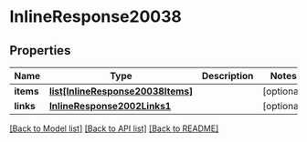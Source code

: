 # InlineResponse20038

## Properties
Name | Type | Description | Notes
------------ | ------------- | ------------- | -------------
**items** | [**list[InlineResponse20038Items]**](InlineResponse20038Items.md) |  | [optional] 
**links** | [**InlineResponse2002Links1**](InlineResponse2002Links1.md) |  | [optional] 

[[Back to Model list]](../README.md#documentation-for-models) [[Back to API list]](../README.md#documentation-for-api-endpoints) [[Back to README]](../README.md)



